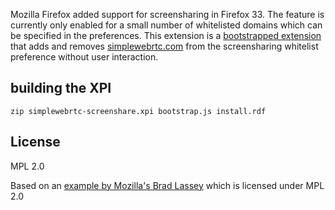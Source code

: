 Mozilla Firefox added support for screensharing in Firefox 33. The feature is currently only enabled for a small number of whitelisted domains which can be specified in the preferences.
This extension is a [bootstrapped extension](https://developer.mozilla.org/en/Add-ons/Bootstrapped_extensions) that adds and removes [simplewebrtc.com](https://simplewebrtc.com) from the screensharing whitelist preference without user interaction.

## building the XPI
```
zip simplewebrtc-screenshare.xpi bootstrap.js install.rdf
```
## License
MPL 2.0

Based on an [example by Mozilla's Brad Lassey](https://hg.mozilla.org/users/blassey_mozilla.com/screenshare-whitelist/) which is licensed under MPL 2.0
